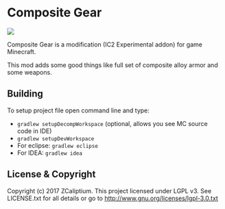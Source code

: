 # Composite Gear
[![](http://cf.way2muchnoise.eu/full_282717_downloads.svg)](https://minecraft.curseforge.com/projects/compositegear)

Composite Gear is a modification (IC2 Experimental addon) for game Minecraft.

This mod adds some good things like full set of composite alloy armor and some weapons.

## Building
To setup project file open command line and type:
 * `gradlew setupDecompWorkspace` (optional, allows you see MC source code in IDE)
 * `gradlew setupDevWorkspace`
 * For eclipse: `gradlew eclipse`
 * For IDEA: `gradlew idea`
 
## License & Copyright
Copyright (c) 2017 ZCaliptium.
This project licensed under LGPL v3. See LICENSE.txt for all details or go to http://www.gnu.org/licenses/lgpl-3.0.txt